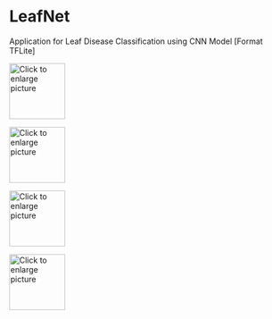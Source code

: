 # LeafNet
Application for Leaf Disease Classification using CNN Model [Format TFLite]

<a href="https://drive.google.com/uc?export=view&id=1_Xx4bSNOg-bS5fC0GoN_gTDhL5QwX_kK"><img src="https://drive.google.com/uc?export=view&id=1_Xx4bSNOg-bS5fC0GoN_gTDhL5QwX_kK" style="width: 100px; max-width: 25%; height: auto" title="Click to enlarge picture" />


<a href="https://drive.google.com/uc?export=view&id=1zawxNwa26GTIaNEnJd67m4Z5wCnMQ9jU"><img src="https://drive.google.com/uc?export=view&id=1zawxNwa26GTIaNEnJd67m4Z5wCnMQ9jU" style="width: 100px; max-width: 50%; height: auto" title="Click to enlarge picture" />


<a href="https://drive.google.com/uc?export=view&id=1hzK07TvlS88vqGOjsijRTHdFOXoRfArZ"><img src="https://drive.google.com/uc?export=view&id=1hzK07TvlS88vqGOjsijRTHdFOXoRfArZ" style="width: 100px; max-width: 50%; height: auto" title="Click to enlarge picture" />
  
  
<a href="https://drive.google.com/uc?export=view&id=1MX62hA02XxI8uX4KDHLI1aghEPwfQ70N"><img src="https://drive.google.com/uc?export=view&id=1MX62hA02XxI8uX4KDHLI1aghEPwfQ70N" style="width: 100px; max-width: 50%; height: auto" title="Click to enlarge picture" />
